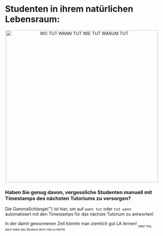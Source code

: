 # Studenten in ihrem natürlichen Lebensraum:
<p align="center">
  <img width="500" alt="WO TUT WANN TUT WIE TUT WARUM TUT" src="img/WANNWIEDERTUT.png">
</p>

### Haben Sie genug davon, vergessliche Studenten manuell mit Timestamps des nächsten Tutoriums zu versorgen?
Die GammaSchlange(™️) ist hier, um auf `wann tut` oder `tut wann` automatisiert mit den Timestamps für das nächste Tutorium zu antworten!

In der damit gewonnenen Zeit könnte man ziemlich gut LA lernen! <sub><sub>(aber hey, dann wäre das Studium doch viel zu leicht)</sub></sub>
